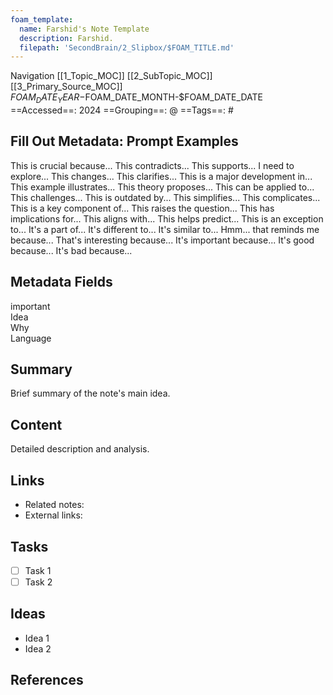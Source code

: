 ```yaml
---
foam_template:
  name: Farshid's Note Template
  description: Farshid.
  filepath: 'SecondBrain/2_Slipbox/$FOAM_TITLE.md'
---
```


Navigation 
[[1_Topic_MOC]] 
[[2_SubTopic_MOC]] 
[[3_Primary_Source_MOC]] 
$FOAM_DATE_YEAR-$FOAM_DATE_MONTH-$FOAM_DATE_DATE 
==Accessed==:   2024
==Grouping==:   @ 
==Tags==:       # 










                             
                            
                            




















## Fill Out Metadata: Prompt Examples

This is crucial because...
This contradicts...
This supports...
I need to explore...
This changes...
This clarifies...
This is a major development in...
This example illustrates...
This theory proposes...
This can be applied to...
This challenges...
This is outdated by...
This simplifies...
This complicates...
This is a key component of...
This raises the question...
This has implications for...
This aligns with...
This helps predict...
This is an exception to...
It's a part of...
It's different to...
It's similar to...
Hmm... that reminds me because...
That's interesting because...
It's important because...
It's good because...
It's bad because...

## Metadata Fields

important      
Idea      
Why      
Language      

## Summary

Brief summary of the note's main idea.

## Content

Detailed description and analysis.

## Links

- Related notes: 
- External links: 

## Tasks

- [ ] Task 1
- [ ] Task 2

## Ideas

- Idea 1
- Idea 2

## References